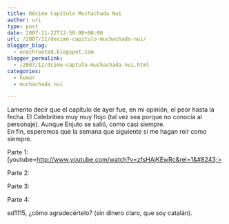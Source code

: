 ```yaml
---
title: Décimo Capítulo Muchachada Nui
author: uri
type: post
date: 2007-11-22T12:50:00+00:00
url: /2007/11/decimo-capitulo-muchachada-nui/
blogger_blog:
  - enochrooted.blogspot.com
blogger_permalink:
  - /2007/11/dcimo-captulo-muchachada-nui.html
categories:
  - humor
  - muchachada nui

---
```

Lamento decir que el capítulo de ayer fue, en mi opinión, el peor hasta la fecha. El Celebrities muy muy flojo (tal vez sea porque no conocía al personaje). Aunque Enjuto se salió, como casi siempre.  
En fin, esperemos que la semana que siguiente sí me hagan reír como siempre.

Parte 1:  
[youtube=http://www.youtube.com/watch?v=zfsHAjKEwRc&rel=1&#8243;>

Parte 2:

Parte 3:

Parte 4:

ed1115, ¿cómo agradecértelo? (sin dinero claro, que soy catalán).